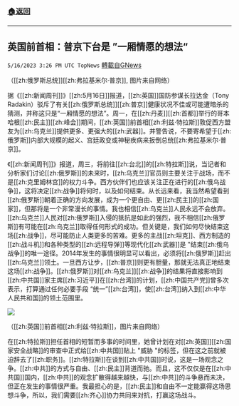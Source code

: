 ###  [:house:返回](README.md)
---


## 英国前首相：普京下台是 ”一厢情愿的想法“
`5/16/2023 3:26 PM UTC TopNews` [轉載自GNews](https://gnews.org/articles/1305222)

（[[zh:俄罗斯总统]][[zh:弗拉基米尔·普京]], 图片来自网络）

据《[[zh:新闻周刊]]》[[zh:5月16日]]报道，[[zh:英国]]国防参谋长拉达金（Tony Radakin）驳斥了有关[[zh:俄罗斯总统]][[zh:普京]]健康状况不佳或可能遭暗杀的猜测，并称这只是“一厢情愿的想法”。周一，在[[zh:丹麦]][[zh:首都]]举行的哥本哈根[[zh:民主]][[zh:峰会]]期间，[[zh:英国]]前首相[[zh:利兹·特拉斯]]敦促西方盟友为[[zh:乌克兰]]提供更多、更强大的[[zh:武器]]。并警告说，不要寄希望于[[zh:俄罗斯]]内部大规模的起义、宫廷政变或神秘疾病来扳倒总统[[zh:弗拉基米尔·普京]]。

《[[zh:新闻周刊]]》报道，周三，将前往[[zh:台北]]的[[zh:特拉斯]]说，当记者和分析家们讨论[[zh:俄罗斯]]的未来时，[[zh:乌克兰]]官员则主要关注于战场，而不是[[zh:克里姆林宫]]的权力斗争。西方伙伴们也应该关注正在进行的[[zh:俄乌战争]]，这将决定[[zh:战争]]将何时，以及如何结束。从长远来看，我当然希望看到[[zh:俄罗斯]]朝着正确的方向发展，成为一个更自由、更[[zh:民主]]的[[zh:国家]]，但那将是一个非常漫长的事情。我也相信[[zh:乌克兰]]人民永远不会放弃。[[zh:乌克兰]]人民对[[zh:俄罗斯]]入侵的抵抗是如此的强烈，我不相信[[zh:俄罗斯]]有可能在[[zh:乌克兰]]取得任何形式的成功。但关键是，我们如何尽快结束这场[[zh:战争]]，尽可能防止人类更多的苦难。更多的主战[[zh:坦克]]、西方制造的[[zh:战斗机]]和各种类型的[[zh:远程导弹]]等现代化[[zh:武器]]是 "结束[[zh:俄乌战争]]的唯一途径。2014年发生的事情很明显可以看出，必须将[[zh:俄罗斯]]赶出[[zh:乌克兰]]领土。一旦西方让步，[[zh:普京]]则更有胆量，那就无法真正地结束这场[[zh:战争]]。[[zh:俄罗斯]]对[[zh:乌克兰]][[zh:战争]]的结果将直接影响到[[zh:中共国]]家主席[[zh:习近平]]在[[zh:台湾]]的计划，[[zh:中国共产党]]曾多次表示，打算通过任何必要手段 “统一”[[zh:台湾]]，使[[zh:台湾]]纳入到[[zh:中华人民共和国]]的领土范围里。


![](https://ipfs.gnews.org/ipfs/QmSaGaJWb1h6NhVFBgwCGrYF4KM2fC9PfH2sysVXDhaaL5?filename=im-651389.jpg)


（[[zh:英国]]前首相[[zh:利兹·特拉斯]]，图片来自网络）

在[[zh:特拉斯]]担任首相的短暂而多事的时间里，她曾计划在对[[zh:英国]][[zh:国家安全战略]]的审查中正式给[[zh:中共国]]贴上 "威胁 "的标签，但在这之前就被迫辞去了[[zh:职务]]。[[zh:特拉斯]]在谈到[[zh:中共国]]时说，这是一场观念之争。[[zh:中共]]的方式与自由、[[zh:民主]]背道而驰。而且，这不仅仅是在[[zh:中共国]]国内，[[zh:中共]]的观念扩散得越来越快，与[[zh:中共]]的斗争悬而未决，但正在发生的事情很严重。我最担心的是，[[zh:民主]]和自由不一定能赢得这场思想斗争，所以，我们需要[[zh:齐心]]协力共同来对抗，打赢这场战斗。
